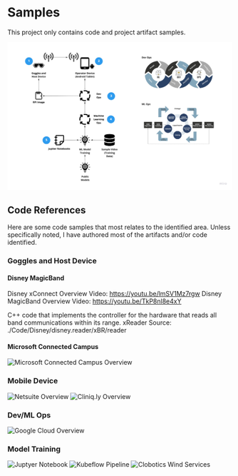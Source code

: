 # Samples
This project only contains code and project artifact samples.

![](./Architectures/Command%20Sight%20Architecture.jpeg)

## Code References
Here are some code samples that most relates to the identified area. Unless specifically noted, I have authored most of the artifacts and/or code identified.

### Goggles and Host Device
#### Disney MagicBand
Disney xConnect Overview Video: https://youtu.be/lmSV1Mz7rgw
Disney MagicBand Overview Video: https://youtu.be/TkP8nl8e4xY

C++ code that implements the controller for the hardware that reads all band communications within its range.
xReader Source: ./Code/Disney/disney.reader/xBR/reader

#### Microsoft Connected Campus
![Microsoft Connected Campus Overview](https://youtu.be/zurGw9kRz1Q)

### Mobile Device
![Netsuite Overview](https://vimeo.com/97388385)
![Cliniq.ly Overview](https://vimeo.com/97388385)

### Dev/ML Ops
![Google Cloud Overview](https://youtu.be/KOfbWR-eaHI)

### Model Training
![Juptyer Notebook]()
![Kubeflow Pipeline](./code/ml/kubeflow/finpredict.kfp)
![Clobotics Wind Services](https://clobotics.com)
